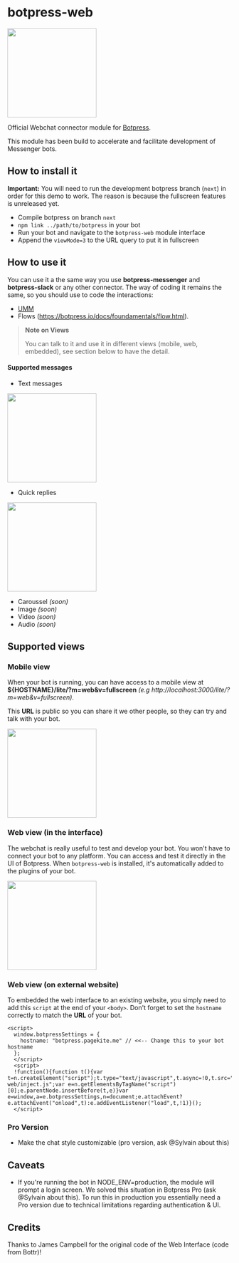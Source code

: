 # botpress-web

<img src="https://rawgit.com/botpress/botpress-web/next/assets/webview_convo.png" height="200px" />

Official Webchat connector module for [Botpress](http://github.com/botpress/botpress).

This module has been build to accelerate and facilitate development of Messenger bots.

## How to install it

**Important:** You will need to run the development botpress branch (`next`) in order for this demo to work. The reason is because the fullscreen features is unreleased yet.

- Compile botpress on branch `next`
- `npm link ../path/to/botpress` in your bot
- Run your bot and navigate to the `botpress-web` module interface
- Append the `viewMode=3` to the URL query to put it in fullscreen

## How to use it

You can use it a the same way you use **botpress-messenger** and **botpress-slack** or any other connector. The way of coding it remains the same, so you should use to code the interactions:

- [UMM](https://botpress.io/docs/foundamentals/umm.html)
- Flows (https://botpress.io/docs/foundamentals/flow.html).

> **Note on Views**
> 
> You can talk to it and use it in different views (mobile, web, embedded), see section below to have the detail.

#### Supported messages

- Text messages

<img src="https://rawgit.com/botpress/botpress-web/next/assets/mobile_view.png" height="200px" />

- Quick replies

<img src="https://rawgit.com/botpress/botpress-web/next/assets/quick_replies.png" height="200px" />

- Caroussel *(soon)*
- Image *(soon)*
- Video *(soon)*
- Audio *(soon)*

## Supported views

### Mobile view

When your bot is running, you can have access to a mobile view at **${HOSTNAME}/lite/?m=web&v=fullscreen** *(e.g http://localhost:3000/lite/?m=web&v=fullscreen)*.

This **URL** is public so you can share it we other people, so they can try and talk with your bot.

<img src="https://rawgit.com/botpress/botpress-web/next/assets/mobile_view.png" height="200px" />

### Web view (in the interface)

The webchat is really useful to test and develop your bot. You won't have to connect your bot to any platform. You can access and test it directly in the UI of Botpress. When `botpress-web` is installed, it's automatically added to the plugins of your bot.

<img src="https://rawgit.com/botpress/botpress-web/next/assets/webview_side.png" height="200px" />

### Web view (on external website)

To embedded the web interface to an existing website, you simply need to add this `script` at the end of your `<body>`. Don't forget to set the `hostname` correctly to match the **URL** of your bot.

```
<script>
  window.botpressSettings = {
    hostname: "botpress.pagekite.me" // <<-- Change this to your bot hostname
  };
  </script>
  <script>
  !function(){function t(){var t=n.createElement("script");t.type="text/javascript",t.async=!0,t.src="https://"+a.hostname+"/api/botpress-web/inject.js";var e=n.getElementsByTagName("script")[0];e.parentNode.insertBefore(t,e)}var e=window,a=e.botpressSettings,n=document;e.attachEvent?e.attachEvent("onload",t):e.addEventListener("load",t,!1)}();
  </script>
```

### Pro Version
- Make the chat style customizable (pro version, ask @Sylvain about this)

## Caveats

- If you're running the bot in NODE_ENV=production, the module will prompt a login screen. We solved this situation in Botpress Pro (ask @Sylvain about this). To run this in production you essentially need a Pro version due to technical limitations regarding authentication & UI.

## Credits

Thanks to James Campbell for the original code of the Web Interface (code from Bottr)!
